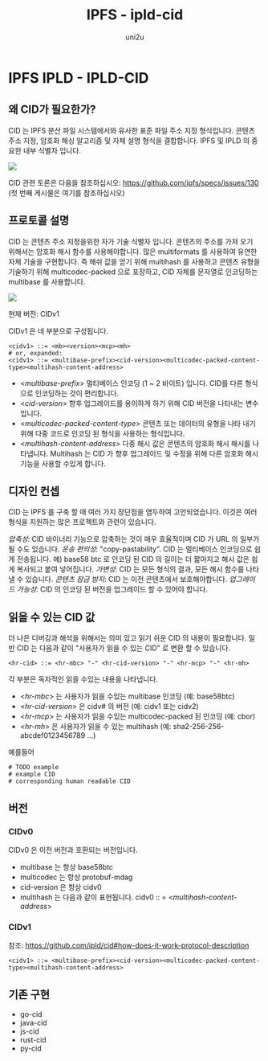 ﻿---
layout: post
title: "IPFS - ipld-cid"
categories:
  - IPFS_Review
tags:
  - IPFS_ipld_cid
lang: ko
author: "uni2u"
meta: "Springfield"
---

# IPFS IPLD - IPLD-CID

## 왜 CID가 필요한가?

CID 는 IPFS 분산 파일 시스템에서와 유사한 표준 파일 주소 지정 형식입니다. 콘텐츠 주소 지정, 암호화 해싱 알고리즘 및 자체 설명 형식을 결합합니다. IPFS 및 IPLD 의 중요한 내부 식별자 입니다.

![](https://dominicsteil.files.wordpress.com/2017/02/2017-02-21-06_09_27-juan-benet_-enter-the-merkle-forest-youtube.png?w=648)

CID 관련 토론은 다음을 참조하십시오: https://github.com/ipfs/specs/issues/130 (첫 번째 게시물은 여기를 참조하십시오)

## 프로토콜 설명

CID 는 콘텐츠 주소 지정을위한 자가 기술 식별자 입니다. 콘텐츠의 주소를 가져 오기 위해서는 암호화 해시 함수를 사용해야합니다. 많은 multiformats 를 사용하여 유연한 자체 기술을 구현합니다. 즉 해쉬 값을 얻기 위해 multihash 를 사용하고 콘텐츠 유형을 기술하기 위해 multicodec-packed 으로 포장하고, CID 자체를 문자열로 인코딩하는 multibase 를 사용합니다.

![](https://image.slidesharecdn.com/20181120-distributedweb-181120212721/95/2018-11-20-distributed-web-23-638.jpg?cb=1542749305)

현재 버전: CIDv1

CIDv1 은 네 부분으로 구성됩니다.

```
<cidv1> ::= <mb><version><mcp><mh>
# or, expanded:
<cidv1> ::= <multibase-prefix><cid-version><multicodec-packed-content-type><multihash-content-address>
```

- <_multibase-prefix_> 멀티베이스 인코딩 (1 ~ 2 바이트) 입니다. CID를 다른 형식으로 인코딩하는 것이 편리합니다.
- <_cid-version_> 향후 업그레이드를 용이하게 하기 위해 CID 버전을 나타내는 변수입니다.
- <_multicodec-packed-content-type_> 콘텐츠 또는 데이터의 유형을 나타 내기 위해 다중 코드로 인코딩 된 형식을 사용하는 형식입니다.
- <_multihash-content-address_> 다중 해시 값은 콘텐츠의 암호화 해시 해시를 나타냅니다. Multihash 는 CID 가 향후 업그레이드 및 수정을 위해 다른 암호화 해시 기능을 사용할 수있게 합니다.

## 디자인 컨셉

CID 는 IPFS 를 구축 할 때 여러 가지 장단점을 염두하여 고안되었습니다. 이것은 여러 형식을 지원하는 많은 프로젝트와 관련이 있습니다.

_압축성_: CID 바이너리 기능으로 압축하는 것이 매우 효율적이며 CID 가 URL 의 일부가 될 수도 있습니다.
_운송 편의성_: "copy-pastability". CID 는 멀티베이스 인코딩으로 쉽게 전송됩니다. 예) base58 btc 로 인코딩 된 CID 의 길이는 더 짧아지고 해시 값은 쉽게 복사되고 붙여 넣어집니다.
_가변성_: CID 는 모든 형식의 결과, 모든 해시 함수를 나타낼 수 있습니다.
_콘텐츠 잠금 방지_: CID 는 이전 콘텐츠에서 보호해야합니다.
_업그레이드 가능성_: CID 의 인코딩 된 버전을 업그레이드 할 수 있어야 합니다.

## 읽을 수 있는 CID 값

더 나은 디버깅과 해석을 위해서는 의미 있고 읽기 쉬운 CID 의 내용이 필요합니다. 일반 CID 는 다음과 같이 "사용자가 읽을 수 있는 CID" 로 변환 할 수 있습니다.

`<hr-cid> ::= <hr-mbc> "-" <hr-cid-version> "-" <hr-mcp> "-" <hr-mh>`

각 부분은 독자적인 읽을 수있는 내용을 나타냅니다.

- <_hr-mbc_> 는 사용자가 읽을 수있는 multibase 인코딩 (예: base58btc)
- <_hr-cid-version_> 은 cidv# 의 버전 (예: cidv1 또는 cidv2)
- <_hr-mcp_> 는 사용자가 읽을 수있는 multicodec-packed 된 인코딩 (예: cbor)
- <_hr-mh_> 은 사용자가 읽을 수 있는 multihash (예: sha2-256-256-abcdef0123456789 ...)

예를들어

```
# TODO example
# example CID
# corresponding human readable CID
```

## 버전

### CIDv0

CIDv0 은 이전 버전과 호환되는 버전입니다.

- multibase 는 항상 base58btc
- multicodec 는 항상 protobuf-mdag
- cid-version 은 항상 cidv0
- multihash 는 다음과 같이 표현됩니다. cidv0 :: = <_multihash-content-address_>

### CIDv1

참조: https://github.com/ipld/cid#how-does-it-work-protocol-description

```
<cidv1> ::= <multibase-prefix><cid-version><multicodec-packed-content-type><multihash-content-address>
```

## 기존 구현

- go-cid
- java-cid
- js-cid
- rust-cid
- py-cid
